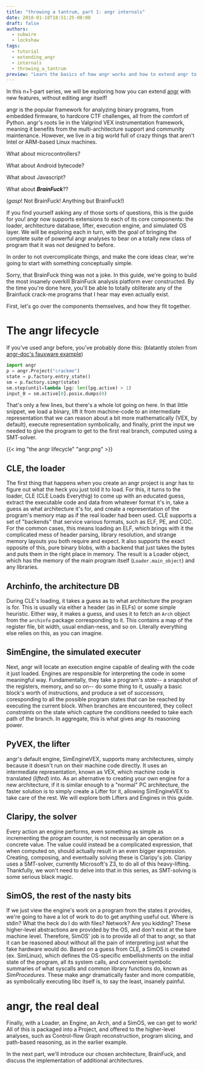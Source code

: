 ```yaml
---
title: "throwing a tantrum, part 1: angr internals"
date: 2018-01-18T18:51:25-08:00
draft: false
authors:
  - subwire
  - lockshaw
tags:
  - tutorial
  - extending_angr
  - internals
  - throwing_a_tantrum
preview: "Learn the basics of how angr works and how to extend angr to support new architectures"
---
```


In this n+1-part series, we will be exploring how you can extend [angr](http://angr.io/ "angr") with new features, without editing angr itself!

angr is the popular framework for analyzing binary programs, from embedded firmware, to hardcore CTF challenges, all from the comfort of Python.
angr's roots lie in the Valgrind VEX instrumentation framework, meaning it benefits from the multi-architecture support and community maintenance.
However, we live in a big world full of crazy things that aren't Intel or ARM-based Linux machines.

What about microcontrollers?

What about Android bytecode?

What about Javascript?

What about ***BrainFuck***??

(*gasp*! Not BrainFuck! Anything but BrainFuck!)

If you find yourself asking any of those sorts of questions, this is the guide for you!
angr now supports extensions to each of its core components: the loader, architecture database, lifter, execution engine, and simulated OS layer.
We will be exploring each in turn, with the goal of bringing the complete suite of powerful angr analyses to bear on a totally new class of program that it was not designed to before.

In order to not overcomplicate things, and make the core ideas clear, we're going to start with something conceptually simple.

Sorry, that BrainFuck thing was not a joke.
In this guide, we're going to build the most insanely overkill BrainFuck analysis platform ever constructed.  By the time you're done here, you'll be able to totally obliterate any of the Brainfuck crack-me programs that I hear may even actually exist.

First, let's go over the components themselves, and how they fit together.

# The angr lifecycle

If you've used angr before, you've probably done this:
(blatantly stolen from [angr-doc's fauxware example](https://github.com/angr/angr-doc/tree/master/examples/fauxware))
```python
import angr
p = angr.Project("crackme")
state = p.factory.entry_state()
sm = p.factory.simgr(state)
sm.step(until=lambda lpg: len(lpg.active) > 1)
input_0 = sm.active[0].posix.dumps(0)
```

That's only a few lines, but there's a whole lot going on here.
In that little snippet, we load a binary, lift it from machine-code to an intermediate representation that we can reason about a bit more mathematically (VEX, by default), execute representation symbolically, and finally, print the input we needed to give the program to get to the first real branch, computed using a SMT-solver.

{{< img "the angr lifecycle" "angr.png" >}}

## CLE, the loader

The first thing that happens when you create an angr project is angr has to figure out what the heck you just told it to load.
For this, it turns to the loader, CLE (CLE Loads Everythig) to come up with an educated guess, extract the executable code and data from whatever format it's in, take a guess as what architecture it's for, and create a representation of the program's memory map as if the real loader had been used.
CLE supports a set of "backends" that service various formats, such as ELF, PE, and CGC.
For the common cases, this means loading an ELF, which brings with it the complicated mess of header parsing, library resolution, and strange memory layouts you both require and expect.
It also supports the exact opposite of this, pure binary blobs, with a backend that just takes the bytes and puts them in the right place in memory.
The result is a Loader object, which has the memory of the main program itself (`Loader.main_object`) and any libraries.

## Archinfo, the architecture DB
During CLE's loading, it takes a guess as to what architecture the program is for.
This is usually via either a header (as in ELFs) or some simple heuristic.
Either way, it makes a guess, and uses it to fetch an `Arch` object from the `archinfo` package corresponding to it.
This contains a map of the register file, bit width, usual endian-ness, and so on.
Literally everything else relies on this, as you can imagine.

## SimEngine, the simulated executer
Next, angr will locate an execution engine capable of dealing with the code it just loaded.
Engines are responsible for interpreting the code in some meaningful way.
Fundamentally, they take a program's _state_-- a snapshot of the registers, memory, and so on-- do some thing to it, usually a basic block's worth of instructions, and produce a set of _successors_, coresponding to all the possible program states that can be reached by executing the current block.
When branches are encountered, they collect _constraints_ on the state which capture the conditions needed to take each path of the branch.
In aggregate, this is what gives angr its reasoning power.

## PyVEX, the lifter
angr's default engine, SimEngineVEX, supports many architectures, simply because it doesn't run on their machine code directly. It uses an intermediate representation, known as VEX, which machine code is translated (*lifted*) into.
As an alternative to creating your own engine for a new architecture, if it is similar enough to a "normal" PC architecture, the faster solution is to simply create a Lifter for it, allowing SimEngineVEX to take care of the rest.
We will explore both Lifters and Engines in this guide.

## Claripy, the solver
Every action an engine performs, even something as simple as incrementing the program counter, is not necessarily an operation on a concrete value.
The value could instead be a complicated expression, that when computed on, should actually result in an even bigger expression.
Creating, composing, and eventually solving these is Claripy's job.
Claripy uses a SMT-solver, currently Microsoft's Z3, to do all of this heavy-lifting.
Thankfully, we won't need to delve into that in this series, as SMT-solving is some serious black magic.

## SimOS, the rest of the nasty bits
If we just view the engine's work on a program from the states it provides, we're going to have a lot of work to do to get anything useful out.
Where is stdin? What the heck do I do with files? Network? Are you kidding?
These higher-level abstractions are provided by the OS, and don't exist at the bare machine level.
Therefore, SimOS' job is to provide all of that to angr, so that it can be reasoned about without all the pain of interpreting just what the fake hardware would do.
Based on a guess from CLE, a SimOS is created (ex. SimLinux), which defines the OS-specific embellishments on the initial state of the program, all its system calls, and convenient symbolic summaries of what syscalls and common library functions do, known as *SimProcedures*.
These make angr dramatically faster and more compatible, as symbolically executing libc itself is, to say the least, insanely painful.

# angr, the real deal
Finally, with a Loader, an Engine, an Arch, and a SimOS, we can get to work!
All of this is packaged into a Project, and offered to the higher-level analyses, such as Control-flow Graph reconstruction, program slicing, and path-based reasoning, as in the earlier example.

In the next part, we'll introduce our chosen architecture, BrainFuck, and discuss the implementation of additional architectures.

